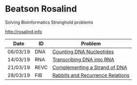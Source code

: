 # Beatson Rosalind

Solving Bioinformatics Stronghold problems

http://rosalind.info

| Date | ID | Problem | 
| --- | --- | --- |
| 06/03/19 | DNA | [Counting DNA Nucleotides](http://rosalind.info/problems/dna/) |
| 14/03/19 | RNA | [Transcribing DNA into RNA](http://rosalind.info/problems/rna/) |
| 21/03/19 | REVC | [Complementing a Strand of DNA](http://rosalind.info/problems/revc/) |
| 28/03/19 | FIB | [Rabbits and Recurrence Relations](http://rosalind.info/problems/fib/) |
